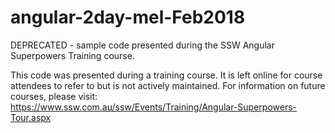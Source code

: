 # angular-2day-mel-Feb2018
DEPRECATED - sample code presented during the SSW Angular Superpowers Training course.

This code was presented during a training course. It is left online for course attendees to refer to but is not actively maintained. For information on future courses, please visit: https://www.ssw.com.au/ssw/Events/Training/Angular-Superpowers-Tour.aspx
